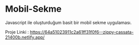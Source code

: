 # Mobil-Sekme
 Javascript ile oluşturduğum basit bir mobil sekme uygulaması.

Proje Linki : https://64a51023911c2a61ff31f0f6--zippy-cassata-21400b.netlify.app/